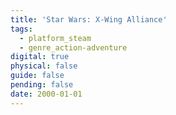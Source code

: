 ```yaml
---
title: 'Star Wars: X-Wing Alliance'
tags:
  - platform_steam
  - genre_action-adventure
digital: true
physical: false
guide: false
pending: false
date: 2000-01-01
---
```

